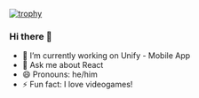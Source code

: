 [![trophy](https://github-profile-trophy.vercel.app/?username=dvlyon&theme=matrix)](https://github.com/ryo-ma/github-profile-trophy)

### Hi there 👋

- 🔭 I’m currently working on Unify - Mobile App
- 💬 Ask me about React
- 😄 Pronouns: he/him
- ⚡ Fun fact: I love videogames!

<!--
**dvlyon/DvLyon** is a ✨ _special_ ✨ repository because its `README.md` (this file) appears on your GitHub profile.

Here are some ideas to get you started:

- 🔭 I’m currently working on ...
- 🌱 I’m currently learning ...
- 👯 I’m looking to collaborate on ...
- 🤔 I’m looking for help with ...
- 💬 Ask me about ...
- 📫 How to reach me: ...
- 😄 Pronouns: ...
- ⚡ Fun fact: ...
-->
